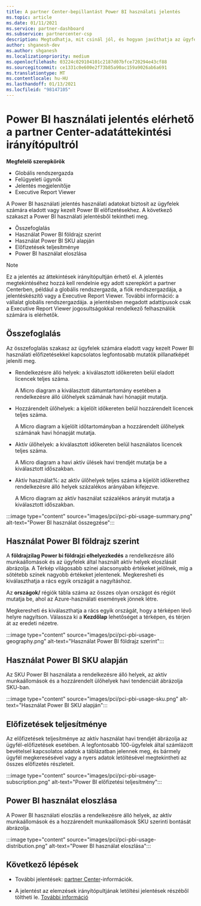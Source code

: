 ```yaml
---
title: A partner Center-bepillantást Power BI használati jelentés
ms.topic: article
ms.date: 01/11/2021
ms.service: partner-dashboard
ms.subservice: partnercenter-csp
description: Megtudhatja, mit csinál jól, és hogyan javíthatja az ügyfelek számára eladott vagy kezelt Power BI-előfizetések használatát.
author: shganesh-dev
ms.author: shganesh
ms.localizationpriority: medium
ms.openlocfilehash: 03224c029104101c2187d07bfce720294e43cf88
ms.sourcegitcommit: ce1331c0e600e2f73b85a90ac159a9026ab6a691
ms.translationtype: MT
ms.contentlocale: hu-HU
ms.lasthandoff: 01/13/2021
ms.locfileid: "98147105"
---
```

# <a name="power-bi-usage-report-available-from-the-partner-center-insights-dashboard"></a>Power BI használati jelentés elérhető a partner Center-adatáttekintési irányítópultról

**Megfelelő szerepkörök**
- Globális rendszergazda
- Felügyeleti ügynök
- Jelentés megjelenítője
- Executive Report Viewer

A Power BI használati jelentés használati adatokat biztosít az ügyfelek számára eladott vagy kezelt Power BI előfizetésekhez. A következő szakaszt a Power BI használati jelentésből tekintheti meg.

- Összefoglalás
- Használat Power BI földrajz szerint
- Használat Power BI SKU alapján
- Előfizetések teljesítménye
- Power BI használat eloszlása

 > [!NOTE]
 > Ez a jelentés az áttekintések irányítópultján érhető el. A jelentés megtekintéséhez hozzá kell rendelnie egy adott szerepkört a partner Centerben, például a globális rendszergazda, a fiók rendszergazdája, a jelentéskészítő vagy a Executive Report Viewer. További információ: a vállalat globális rendszergazdája. a jelentésben megadott adattípusok csak a Executive Report Viewer jogosultságokkal rendelkező felhasználók számára is elérhetők.

## <a name="summary"></a>Összefoglalás

Az összefoglalás szakasz az ügyfelek számára eladott vagy kezelt Power BI használati előfizetésekkel kapcsolatos legfontosabb mutatók pillanatképét jeleníti meg. 

- Rendelkezésre álló helyek: a kiválasztott időkereten belül eladott licencek teljes száma.

   A Micro diagram a kiválasztott dátumtartomány esetében a rendelkezésre álló ülőhelyek számának havi hónapját mutatja.

- Hozzárendelt ülőhelyek: a kijelölt időkereten belül hozzárendelt licencek teljes száma.

   A Micro diagram a kijelölt időtartományban a hozzárendelt ülőhelyek számának havi hónapját mutatja.

- Aktív ülőhelyek: a kiválasztott időkereten belül használatos licencek teljes száma. 

   A Micro diagram a havi aktív ülések havi trendjét mutatja be a kiválasztott időszakban.

- Aktív használat%: az aktív ülőhelyek teljes száma a kijelölt időkerethez rendelkezésre álló helyek százalékos arányában kifejezve. 

   A Micro diagram az aktív használat százalékos arányát mutatja a kiválasztott időszakban.

:::image type="content" source="images/pci/pci-pbi-usage-summary.png" alt-text="Power BI használat összegzése":::

## <a name="power-bi-usage-by-geography"></a>Használat Power BI földrajz szerint

A **földrajzilag Power bi földrajzi elhelyezkedés** a rendelkezésre álló munkaállomások és az ügyfelek által használt aktív helyek eloszlását ábrázolja. A Térkép világosabb színei alacsonyabb értékeket jelölnek, míg a sötétebb színek nagyobb értékeket jelentenek. Megkeresheti és kiválaszthatja a rács egyik országát a nagyításhoz.

Az **országok/** régiók tábla száma az összes olyan országot és régiót mutatja be, ahol az Azure-használati események jönnek létre.

Megkeresheti és kiválaszthatja a rács egyik országát, hogy a térképen lévő helyre nagyítson. Válassza ki a **Kezdőlap** lehetőséget a térképen, és térjen át az eredeti nézetre.

:::image type="content" source="images/pci/pci-pbi-usage-geography.png" alt-text="Használat Power BI földrajz szerint":::

## <a name="power-bi-usage-by-sku"></a>Használat Power BI SKU alapján

Az SKU Power BI használata a rendelkezésre álló helyek, az aktív munkaállomások és a hozzárendelt ülőhelyek havi tendenciáit ábrázolja SKU-ban.

:::image type="content" source="images/pci/pci-pbi-usage-sku.png" alt-text="Használat Power BI SKU alapján":::

## <a name="subscriptions-performance"></a>Előfizetések teljesítménye

Az előfizetések teljesítménye az aktív használat havi trendjét ábrázolja az ügyfél-előfizetések esetében. A legfontosabb 100-ügyfelek által számlázott bevételsel kapcsolatos adatok a táblázatban jelennek meg, és bármely ügyfél megkeresésével vagy a nyers adatok letöltésével megtekintheti az összes előfizetés részleteit.

:::image type="content" source="images/pci/pci-pbi-usage-subscription.png" alt-text="Power BI előfizetési teljesítmény":::

## <a name="power-bi-usage-distribution"></a>Power BI használat eloszlása

A Power BI használati eloszlás a rendelkezésre álló helyek, az aktív munkaállomások és a hozzárendelt munkaállomások SKU szerinti bontását ábrázolja.

:::image type="content" source="images/pci/pci-pbi-usage-distribution.png" alt-text="Power BI használat eloszlása":::

## <a name="next-steps"></a>Következő lépések

- További jelentések: [partner Center](partner-center-insights.md)-információk.

- A jelentést az elemzések irányítópultjának letöltési jelentések részéből töltheti le. [További információ](pci-download-reports.md) 
